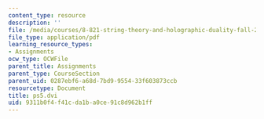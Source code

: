 ```yaml
---
content_type: resource
description: ''
file: /media/courses/8-821-string-theory-and-holographic-duality-fall-2014/9311b0f4f41cda1ba0ce91c8d962b1ff_MIT8_821F14_pset5.pdf
file_type: application/pdf
learning_resource_types:
- Assignments
ocw_type: OCWFile
parent_title: Assignments
parent_type: CourseSection
parent_uid: 0287ebf6-a68d-7bd9-9554-33f603873ccb
resourcetype: Document
title: ps5.dvi
uid: 9311b0f4-f41c-da1b-a0ce-91c8d962b1ff
---
```

